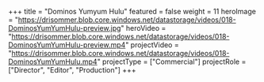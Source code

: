 +++
title = "Dominos Yumyum Hulu"
featured = false
weight = 11
heroImage = "https://drisommer.blob.core.windows.net/datastorage/videos/018-DominosYumYumHulu-preview.jpg"
heroVideo = "https://drisommer.blob.core.windows.net/datastorage/videos/018-DominosYumYumHulu-preview.mp4"
projectVideo = "https://drisommer.blob.core.windows.net/datastorage/videos/018-DominosYumYumHulu.mp4"
projectType = ["Commercial"]
projectRole = ["Director", "Editor", "Production"]
+++
